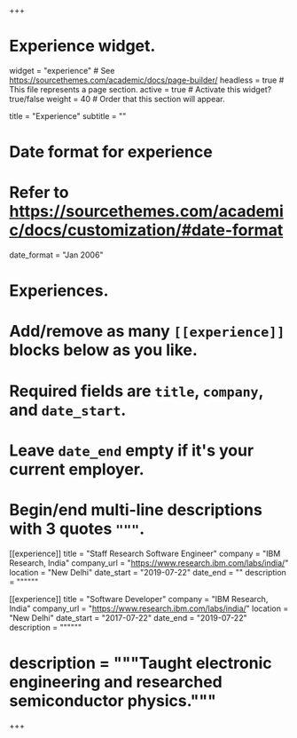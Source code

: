 +++
# Experience widget.
widget = "experience"  # See https://sourcethemes.com/academic/docs/page-builder/
headless = true  # This file represents a page section.
active = true  # Activate this widget? true/false
weight = 40  # Order that this section will appear.

title = "Experience"
subtitle = ""

# Date format for experience
#   Refer to https://sourcethemes.com/academic/docs/customization/#date-format
date_format = "Jan 2006"

# Experiences.
#   Add/remove as many `[[experience]]` blocks below as you like.
#   Required fields are `title`, `company`, and `date_start`.
#   Leave `date_end` empty if it's your current employer.
#   Begin/end multi-line descriptions with 3 quotes `"""`.
[[experience]]
  title = "Staff Research Software Engineer"
  company = "IBM Research, India"
  company_url = "https://www.research.ibm.com/labs/india/"
  location = "New Delhi"
  date_start = "2019-07-22"
  date_end = ""
  description = """"""

[[experience]]
  title = "Software Developer"
  company = "IBM Research, India"
  company_url = "https://www.research.ibm.com/labs/india/"
  location = "New Delhi"
  date_start = "2017-07-22"
  date_end = "2019-07-22"
  description = """"""
  # description = """Taught electronic engineering and researched semiconductor physics."""

+++

